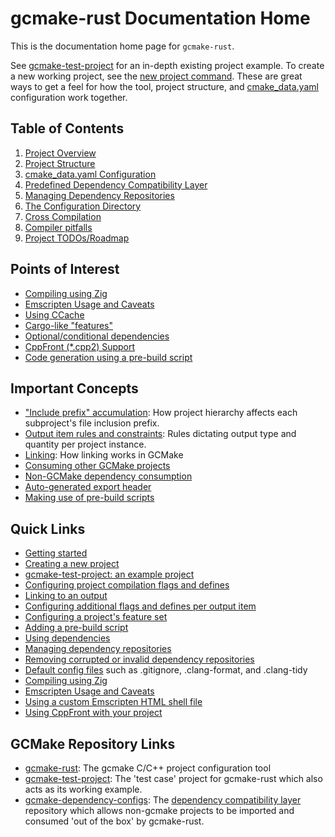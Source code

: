 # gcmake-rust Documentation Home

This is the documentation home page for `gcmake-rust`.

See [gcmake-test-project](https://github.com/scupit/gcmake-test-project) for an in-depth existing
project example. To create a new working project, see the [new project command](overview.md#common-uses).
These are great ways to get a feel for how the tool, project structure, and [cmake_data.yaml](cmake_data.md)
configuration work together.

## Table of Contents

1. [Project Overview](overview.md)
2. [Project Structure](project_structure.md)
3. [cmake_data.yaml Configuration](cmake_data_config/cmake_data.md)
4. [Predefined Dependency Compatibility Layer](predefined_dependency_doc.md)
5. [Managing Dependency Repositories](managing_dependency_repos.md)
6. [The Configuration Directory](the_configuration_directory.md)
7. [Cross Compilation](cross_compilation.md)
8. [Compiler pitfalls](pitfall_list.md)
9. [Project TODOs/Roadmap](TODO.md)

## Points of Interest

- [Compiling using Zig](compile_using_zig.md)
- [Emscripten Usage and Caveats](./emscripten.md)
- [Using CCache](./using_ccache.md)
- [Cargo-like "features"](./cmake_data_config/properties/features.md)
- [Optional/conditional dependencies](./cmake_data_config/linking.md#conditional-dependencies)
- [CppFront (*.cpp2) Support](./cppfront_integration.md)
- [Code generation using a pre-build script](pre_build_scripts.md#pre-build-code-generation)

## Important Concepts

- ["Include prefix" accumulation](cmake_data_config/subproject_config.md#include-prefix-accumulation):
  How project hierarchy affects each subproject's file inclusion prefix.
- [Output item rules and constraints](cmake_data_config/properties/output.md#general-output-rules):
  Rules dictating output type and quantity per project instance.
- [Linking](cmake_data_config/linking.md): How linking works in GCMake
- [Consuming other GCMake projects](cmake_data_config/properties/properties_list.md#gcmake_dependencies)
- [Non-GCMake dependency consumption](cmake_data_config/properties/properties_list.md#predefined_dependencies)
- [Auto-generated export header](cmake_data_config/auto_generated_export_macro_header.md)
- [Making use of pre-build scripts](pre_build_scripts.md)

## Quick Links

- [Getting started](overview.md#suggestions)
- [Creating a new project](overview.md#common-uses)
- [gcmake-test-project: an example project](/gcmake-test-project/)
- [Configuring project compilation flags and defines](cmake_data_config/properties/build_configs.md)
- [Linking to an output](cmake_data_config/properties/output.md#link)
- [Configuring additional flags and defines per output item](cmake_data_config/properties/output.md#build_config)
- [Configuring a project's feature set](cmake_data_config/properties/features.md)
- [Adding a pre-build script](cmake_data_config/properties/properties_list.md#prebuild_config)
- [Using dependencies](cmake_data_config/properties/properties_list.md#predefined_dependencies)
- [Managing dependency repositories](managing_dependency_repos.md)
- [Removing corrupted or invalid dependency repositories](managing_dependency_repos.md#handling-corrupted-or-invalid-repositories)
- [Default config files](the_configuration_directory.md#manual-configuration) such as .gitignore, .clang-format, and .clang-tidy
- [Compiling using Zig](compile_using_zig.md)
- [Emscripten Usage and Caveats](./emscripten.md)
- [Using a custom Emscripten HTML shell file](./emscripten.md#using-a-custom-html-shell-file)
- [Using CppFront with your project](./cppfront_integration.md#using-cppfront-in-a-gcmake-project)

## GCMake Repository Links

- [gcmake-rust](https://github.com/scupit/gcmake-rust): The gcmake C/C++ project configuration tool
- [gcmake-test-project](https://github.com/scupit/gcmake-test-project): The 'test case' project for
    gcmake-rust which also acts as its working example.
- [gcmake-dependency-configs](https://github.com/scupit/gcmake-dependency-configs): The
    [dependency compatibility layer](predefined_dependency_doc.md) repository which allows non-gcmake
    projects to be imported and consumed 'out of the box' by gcmake-rust.

